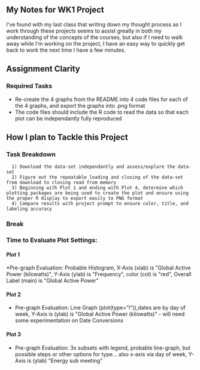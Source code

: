 ## My Notes for WK1 Project
I've found with my last class that writing down my thought process as I work through these projects seems to assist greatly in both my understanding of the concepts of the courses, but also if I need to walk away while I'm working on the project, I have an easy way to quickly get back to work the next time I have a few minutes.

## Assignment Clarity
### Required Tasks
* Re-create the 4 graphs from the README into 4 code files for each of the 4 graphs, and export the graphs into .png format
* The code files should include the R code to read the data so that each plot can be independantly fully reproduced

## How I plan to Tackle this Project
### Task Breakdown
      1) Download the data-set independantly and assess/explore the data-set
      2) Figure out the repeatable loading and closing of the data-set from download to closing read from memory
      3) Beginning with Plot 1 and ending with Plot 4, determine which plotting packages are being used to create the plot and ensure using the proper R display to export easily to PNG format
      4) Compare results with project prompt to ensure color, title, and labeling accuracy
      
### Break

### Time to Evaluate Plot Settings:

#### Plot 1
*Pre-graph Evaluation: Probable Histogram, X-Axis (xlab) is "Global Active Power (kilowatts)", Y-Axis (ylab) is "Frequency", color (col) is "red", Overall Label (main) is "Global Active Power"

#### Plot 2
* Pre-graph Evaluation: Line Graph (plot(type="l")),dates are by day of week, Y-Axis is (ylab) is "Global Active Power (kilowatts)" - will need some experimentation on Date Conversions

#### Plot 3
* Pre-graph Evaluation: 3x subsets with legend, probable line-graph, but possible steps or other options for type... also x-axis via day of week, Y-Axis is (ylab) "Energy sub meeting"

